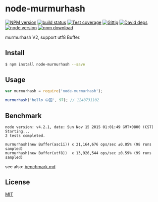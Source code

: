 node-murmurhash
=======

[![NPM version][npm-image]][npm-url]
[![build status][travis-image]][travis-url]
[![Test coverage][coveralls-image]][coveralls-url]
[![Gittip][gittip-image]][gittip-url]
[![David deps][david-image]][david-url]
[![node version][node-image]][node-url]
[![npm download][download-image]][download-url]

[npm-image]: https://img.shields.io/npm/v/node-murmurhash.svg?style=flat-square
[npm-url]: https://npmjs.org/package/node-murmurhash
[travis-image]: https://img.shields.io/travis/node-modules/node-murmurhash.svg?style=flat-square
[travis-url]: https://travis-ci.org/node-modules/node-murmurhash
[coveralls-image]: https://img.shields.io/coveralls/node-modules/node-murmurhash.svg?style=flat-square
[coveralls-url]: https://coveralls.io/r/node-modules/node-murmurhash?branch=master
[gittip-image]: https://img.shields.io/gittip/fengmk2.svg?style=flat-square
[gittip-url]: https://www.gittip.com/fengmk2/
[david-image]: https://img.shields.io/david/node-modules/node-murmurhash.svg?style=flat-square
[david-url]: https://david-dm.org/node-modules/node-murmurhash
[node-image]: https://img.shields.io/badge/node.js-%3E=_0.10-green.svg?style=flat-square
[node-url]: http://nodejs.org/download/
[download-image]: https://img.shields.io/npm/dm/node-murmurhash.svg?style=flat-square
[download-url]: https://npmjs.org/package/node-murmurhash

murmurhash V2, support utf8 Buffer.

## Install

```bash
$ npm install node-murmurhash --save
```

## Usage

```js
var murmurhash = require('node-murmurhash');

murmurhash('hello 中国', 97); // 1248731102
```

## Benchmark

```
node version: v4.2.1, date: Sun Nov 15 2015 01:01:49 GMT+0800 (CST)
Starting...
2 tests completed.

murmurhash(new Buffer(ascii)) x 21,164,676 ops/sec ±0.85% (98 runs sampled)
murmurhash(new Buffer(utf8))  x 13,926,544 ops/sec ±0.59% (99 runs sampled)
```

see also: [benchmark.md](benchmark.md)

## License

[MIT](LICENSE.txt)
